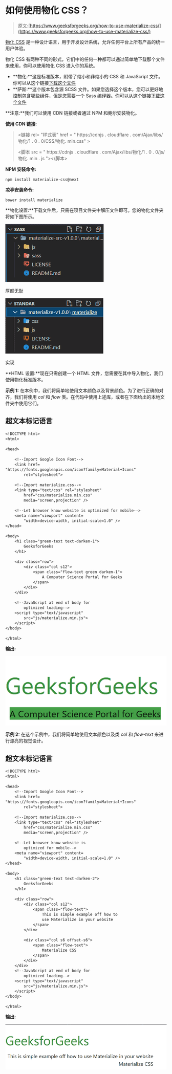 # 如何使用物化 CSS？

> 原文:[https://www.geeksforgeeks.org/how-to-use-materialize-css/](https://www.geeksforgeeks.org/how-to-use-materialize-css/)

[物化 CSS](https://www.geeksforgeeks.org/materialize-introduction-and-installation/) 是一种设计语言，用于开发设计系统，允许任何平台上所有产品的统一用户体验。

物化 CSS 有两种不同的形式，它们中的任何一种都可以通过简单地下载那个文件来使用，你可以使用物化 CSS 进入你的系统。

*   **物化:**这是标准版本，附带了缩小和非缩小的 CSS 和 JavaScript 文件。你可以从这个链接[下载这个文件](https://github.com/Dogfalo/materialize/releases/download/1.0.0/materialize-v1.0.0.zip)
*   **萨斯:**这个版本包含源 SCSS 文件。如果您选择这个版本，您可以更好地控制包含哪些组件，但是您需要一个 Sass 编译器。你可以从这个链接[下载这个文件](https://github.com/Dogfalo/materialize/releases/download/1.0.0/materialize-src-v1.0.0.zip)

**注意:**我们可以使用 CDN 链接或者通过 NPM 和鲍尔安装物化。

**使用 CDN 链接:**

> <链接 rel= "样式表" href = " https://cdnjs . cloudflare . com/Ajax/libs/物化/1 . 0 . 0/CSS/物化. min.css" >
> 
> <脚本 src = " https://cdnjs . cloudflare . com/Ajax/libs/物化/1 . 0 . 0/js/物化. min . js "></脚本>

**NPM 安装命令:**

```
npm install materialize-css@next
```

**凉亭安装命令:**

```
bower install materialize
```

**物化设置:**下载文件后，只需在项目文件夹中解压文件即可。您的物化文件夹将如下图所示。

![](img/1a5c2ed968f171844dd669ea58ab9f85.png)

厚颜无耻

![](img/e528ea411e835955b383622b9c3d8f45.png)

实现

**HTML 设置:**现在只需创建一个 HTML 文件，您需要在其中导入物化，我们使用物化标准版本。

**示例 1:** 在本例中，我们将简单地使用文本颜色以及背景颜色。为了进行正确的对齐，我们将使用 *col* 和 *flow* 类。在代码中使用上述库，或者在下面给出的本地文件夹中使用它们。

## 超文本标记语言

```
<!DOCTYPE html>
<html>

<head>

    <!--Import Google Icon Font-->
    <link href=
"https://fonts.googleapis.com/icon?family=Material+Icons"
        rel="stylesheet">

    <!--Import materialize.css-->
    <link type="text/css" rel="stylesheet"
        href="css/materialize.min.css" 
        media="screen,projection" />

    <!--Let browser know website is optimized for mobile-->
    <meta name="viewport" content=
        "width=device-width, initial-scale=1.0" />
</head>

<body>
    <h1 class="green-text text-darken-1">
        GeeksforGeeks
    </h1>

    <div class="row">
        <div class="col s12">
            <span class="flow-text green darken-1">
                A Computer Science Portal for Geeks
            </span>
        </div>
    </div>

    <!--JavaScript at end of body for 
        optimized loading-->
    <script type="text/javascript" 
        src="js/materialize.min.js">
    </script>
</body>

</html>
```

**输出:**

![](img/b15bb6a6f6a07bc595419734972b3842.png)

**示例 2:** 在这个示例中，我们将简单地使用文本颜色以及类 *col* 和 *flow-text* 来进行漂亮的视觉设计。

## 超文本标记语言

```
<!DOCTYPE html>
<html>

<head>
    <!--Import Google Icon Font-->
    <link href=
"https://fonts.googleapis.com/icon?family=Material+Icons"
        rel="stylesheet">

    <!--Import materialize.css-->
    <link type="text/css" rel="stylesheet" 
        href="css/materialize.min.css" 
        media="screen,projection" />

    <!--Let browser know website is 
        optimized for mobile-->
    <meta name="viewport" content=
        "width=device-width, initial-scale=1.0" />
</head>

<body>
    <h1 class="green-text text-darken-2">
        GeeksforGeeks
    </h1>

    <div class="row">
        <div class="col s12">
            <span class="flow-text">
                This is simple example off how to 
                use Materialize in your website
            </span>
        </div>

        <div class="col s6 offset-s6">
            <span class="flow-text">
                Materialize CSS
            </span>
        </div>
    </div>
    <!--JavaScript at end of body for 
        optimized loading-->
    <script type="text/javascript" 
        src="js/materialize.min.js">
    </script>
</body>

</html>
```

**输出:**

![](img/11ad2594ba057d431670cbb57254e51d.png)